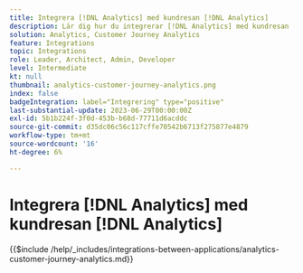 ```yaml
---
title: Integrera [!DNL Analytics] med kundresan [!DNL Analytics]
description: Lär dig hur du integrerar [!DNL Analytics] med kundresan [!DNL Analytics].
solution: Analytics, Customer Journey Analytics
feature: Integrations
topic: Integrations
role: Leader, Architect, Admin, Developer
level: Intermediate
kt: null
thumbnail: analytics-customer-journey-analytics.png
index: false
badgeIntegration: label="Integrering" type="positive"
last-substantial-update: 2023-06-29T00:00:00Z
exl-id: 5b1b224f-3f0d-453b-b68d-77711d6acddc
source-git-commit: d35dc06c56c117cffe70542b6713f275877e4879
workflow-type: tm+mt
source-wordcount: '16'
ht-degree: 6%

---
```


# Integrera [!DNL Analytics] med kundresan [!DNL Analytics]

{{$include /help/_includes/integrations-between-applications/analytics-customer-journey-analytics.md}}

